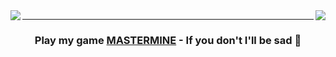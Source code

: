 <!--
**adamsoutar/adamsoutar** is a ✨ _special_ ✨ repository because its `README.md` (this file) appears on your GitHub profile.

Here are some ideas to get you started:

- 🔭 I’m currently working on ...
- 🌱 I’m currently learning ...
- 👯 I’m looking to collaborate on ...
- 🤔 I’m looking for help with ...
- 💬 Ask me about ...
- 📫 How to reach me: ...
- 😄 Pronouns: ...
- ⚡ Fun fact: ...
-->

<img align="left" src="https://github-readme-stats.vercel.app/api?username=adamsoutar" />

<img align="right" src="https://github-readme-stats.vercel.app/api/top-langs?username=adamsoutar&layout=compact&hide=php,html,css" />


<p>
<hr />
<h3 align="center">
Play my game <a href="https://mastermine.app">MASTERMINE</a> - If you don't I'll be sad 🥲
</h3>
</p>
